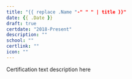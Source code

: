 ```yaml
---
title: "{{ replace .Name "-" " " | title }}"
date: {{ .Date }}
draft: true
certdate: "2018-Present"
description: ""
school: ""
certlink: ""
icon: ""
---
```


Certification text description here
